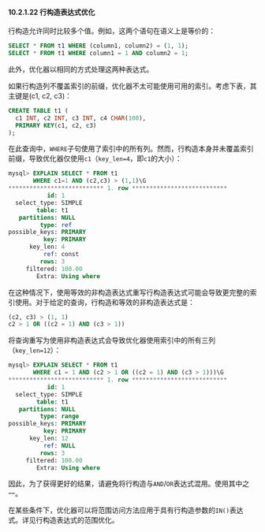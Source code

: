 #### 10.2.1.22 行构造表达式优化

行构造允许同时比较多个值。例如，这两个语句在语义上是等价的：

```sql
SELECT * FROM t1 WHERE (column1, column2) = (1, 1);
SELECT * FROM t1 WHERE column1 = 1 AND column2 = 1;
```

此外，优化器以相同的方式处理这两种表达式。

如果行构造列不覆盖索引的前缀，优化器不太可能使用可用的索引。考虑下表，其主键是(c1, c2, c3)：

```sql
CREATE TABLE t1 (
  c1 INT, c2 INT, c3 INT, c4 CHAR(100),
  PRIMARY KEY(c1, c2, c3)
);
```

在此查询中，`WHERE`子句使用了索引中的所有列。然而，行构造本身并未覆盖索引前缀，导致优化器仅使用`c1`（`key_len=4`，即`c1`的大小）：

```sql
mysql> EXPLAIN SELECT * FROM t1
       WHERE c1=1 AND (c2,c3) > (1,1)\G
*************************** 1. row ***************************
           id: 1
  select_type: SIMPLE
        table: t1
   partitions: NULL
         type: ref
possible_keys: PRIMARY
          key: PRIMARY
      key_len: 4
          ref: const
         rows: 3
     filtered: 100.00
        Extra: Using where
```

在这种情况下，使用等效的非构造表达式重写行构造表达式可能会导致更完整的索引使用。对于给定的查询，行构造和等效的非构造表达式是：

```sql
(c2, c3) > (1, 1)
c2 > 1 OR ((c2 = 1) AND (c3 > 1))
```

将查询重写为使用非构造表达式会导致优化器使用索引中的所有三列（`key_len=12`）：

```sql
mysql> EXPLAIN SELECT * FROM t1
       WHERE c1 = 1 AND (c2 > 1 OR ((c2 = 1) AND (c3 > 1)))\G
*************************** 1. row ***************************
           id: 1
  select_type: SIMPLE
        table: t1
   partitions: NULL
         type: range
possible_keys: PRIMARY
          key: PRIMARY
      key_len: 12
          ref: NULL
         rows: 3
     filtered: 100.00
        Extra: Using where
```

因此，为了获得更好的结果，请避免将行构造与`AND`/`OR`表达式混用。使用其中之一。

在某些条件下，优化器可以将范围访问方法应用于具有行构造参数的`IN()`表达式。详见行构造表达式的范围优化。